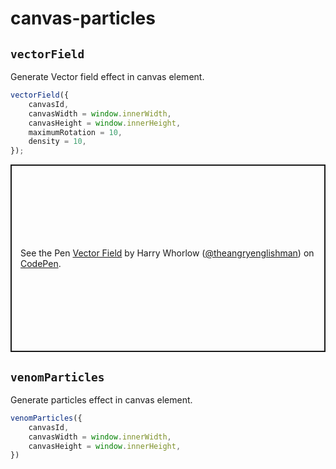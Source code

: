 # canvas-particles

## `vectorField`

Generate Vector field effect in canvas element.

```js
vectorField({
    canvasId,
    canvasWidth = window.innerWidth,
    canvasHeight = window.innerHeight,
    maximumRotation = 10,
    density = 10,
});
```

<p class="codepen" data-height="300" data-default-tab="html,result" data-slug-hash="YzrXxOJ" data-user="theangryenglishman" style="height: 300px; box-sizing: border-box; display: flex; align-items: center; justify-content: center; border: 2px solid; margin: 1em 0; padding: 1em;">
  <span>See the Pen <a href="https://codepen.io/theangryenglishman/pen/YzrXxOJ">
  Vector Field</a> by Harry Whorlow (<a href="https://codepen.io/theangryenglishman">@theangryenglishman</a>)
  on <a href="https://codepen.io">CodePen</a>.</span>
</p>
<script async src="https://cpwebassets.codepen.io/assets/embed/ei.js"></script>

## `venomParticles`

Generate particles effect in canvas element.

```js
venomParticles({
    canvasId,
    canvasWidth = window.innerWidth,
    canvasHeight = window.innerHeight,
})
```
